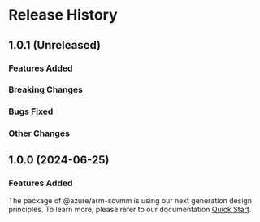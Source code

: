 # Release History

## 1.0.1 (Unreleased)

### Features Added

### Breaking Changes

### Bugs Fixed

### Other Changes

## 1.0.0 (2024-06-25)

### Features Added

The package of @azure/arm-scvmm is using our next generation design principles. To learn more, please refer to our documentation [Quick Start](https://aka.ms/azsdk/js/mgmt/quickstart).
